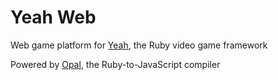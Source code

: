 # Yeah Web

Web game platform for [Yeah](https://github.com/yeahrb/yeah), the Ruby video game framework

Powered by [Opal](https://github.com/opal/opal), the Ruby-to-JavaScript compiler
